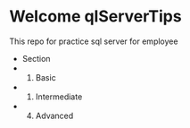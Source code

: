 # Welcome qlServerTips

This repo for practice sql server for employee

* Section
* 1. Basic
* 1. Intermediate
* 4. Advanced
